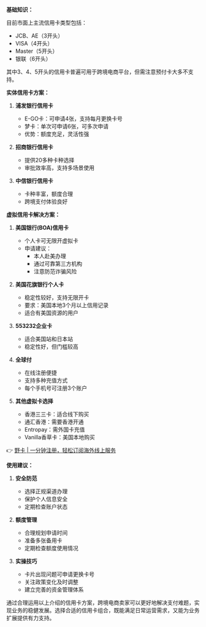 **基础知识：**

目前市面上主流信用卡类型包括：
- JCB、AE（3开头）
- VISA（4开头）
- Master（5开头）
- 银联（6开头）

其中3、4、5开头的信用卡普遍可用于跨境电商平台，但需注意预付卡大多不支持。

**实体信用卡方案：**

1. **浦发银行信用卡**
   - E-GO卡：可申请4张，支持每月更换卡号
   - 梦卡：单次可申请6张，可多次申请
   - 优势：额度充足，灵活性强

2. **招商银行信用卡**
   - 提供20多种卡种选择
   - 审批效率高，支持多场景使用

3. **中信银行信用卡**
   - 卡种丰富，额度合理
   - 跨境支付体验良好

**虚拟信用卡解决方案：**

1. **美国银行(BOA)信用卡**
   - 个人卡可无限开虚拟卡
   - 申请建议：
     - 本人赴美办理
     - 通过可靠第三方机构
     - 注意防范诈骗风险

2. **美国花旗银行个人卡**
   - 稳定性较好，支持无限开卡
   - 要求：美国本地3个月以上信用记录
   - 适合有美国资源的用户

3. **553232企业卡**
   - 适合美国站和日本站
   - 稳定性好，但门槛较高

4. **全球付**
   - 在线注册便捷
   - 支持多种充值方式
   - 每个手机号可注册3个账户

5. **其他虚拟卡选择**
   - 香港三三卡：适合线下购买
   - 通汇香港：需要香港开通
   - Entropay：需外国卡充值
   - Vanilla香草卡：美国本地购买

👉 [野卡 | 一分钟注册，轻松订阅海外线上服务](https://bit.ly/bewildcard)

**使用建议：**

1. **安全防范**
   - 选择正规渠道办理
   - 保护个人信息安全
   - 定期检查账户状态

2. **额度管理**
   - 合理规划申请时间
   - 准备多张备用卡
   - 定期检查额度使用情况

3. **实操技巧**
   - 卡片出现问题可申请更换卡号
   - 关注政策变化及时调整
   - 建立完善的资金管理体系

通过合理运用以上介绍的信用卡方案，跨境电商卖家可以更好地解决支付难题，实现业务的稳健发展。选择合适的信用卡组合，既能满足日常运营需求，又能为业务扩展提供有力支持。